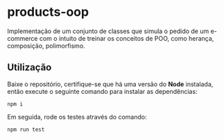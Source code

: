 # products-oop
 
Implementação de um conjunto de classes que simula o pedido de um e-commerce com o intuito de treinar os conceitos de POO, como herança, composição, polimorfismo.

## Utilização

Baixe o repositório, certifique-se que há uma versão do **Node** instalada, então execute o seguinte comando para instalar as dependências:

```
npm i
```

Em seguida, rode os testes através do comando:

```
npm run test
```

